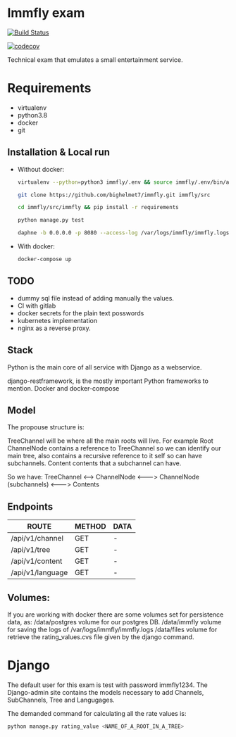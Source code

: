 # Immfly exam

[![Build Status](https://travis-ci.com/bighelmet7/immfly.svg?token=qVuyqSjnTjTxdCoTkHDd&branch=master)](https://travis-ci.com/bighelmet7/immfly)

[![codecov](https://codecov.io/gh/bighelmet7/immfly/branch/master/graph/badge.svg)](https://codecov.io/gh/bighelmet7/immfly)


Technical exam that emulates a small entertainment service.

# Requirements

 - virtualenv
 - python3.8
 - docker
 - git

## Installation & Local run

 - Without docker:
 
    ```bash
    virtualenv --python=python3 immfly/.env && source immfly/.env/bin/activate
    ```
    ```bash
    git clone https://github.com/bighelmet7/immfly.git immfly/src
    ```
    ```bash
    cd immfly/src/immfly && pip install -r requirements
    ```
    ```bash
    python manage.py test
    ```
    ```bash
    daphne -b 0.0.0.0 -p 8080 --access-log /var/logs/immfly/immfly.logs immfly.asgi:application
    ```
 - With docker:
    ```bash
    docker-compose up
    ```

## TODO

- dummy sql file instead of adding manually the values.
- CI with gitlab
- docker secrets for the plain text posswords
- kubernetes implementation
- nginx as a reverse proxy.

## Stack

Python is the main core of all service with Django as a webservice.

django-restframework, is the mostly important Python frameworks to mention.
Docker and docker-compose

## Model
The propouse structure is:

TreeChannel will be where all the main roots will live. For example Root
ChannelNode contains a reference to TreeChannel so we can identify our main tree, also contains a recursive reference
to it self so can have subchannels.
Content contents that a subchannel can have.

So we have: TreeChannel <--> ChannelNode <---> ChannelNode (subchannels) <---> Contents

## Endpoints

| ROUTE |  METHOD | DATA
|--|--|--|
| /api/v1/channel| GET | - |
| /api/v1/tree | GET | - |
| /api/v1/content | GET | - |
| /api/v1/language | GET | - |

## Volumes:
If you are working with docker there are some volumes set for persistence data, as:
/data/postgres volume for our postgres DB.
/data/immfly volume for saving the logs of /var/logs/immfly/immfly.logs
/data/files volume for retrieve the rating_values.cvs file given by the django command.

# Django
The default user for this exam is test with password immfly1234. The Django-admin site contains the models necessary
to add Channels, SubChannels, Tree and Langugages.

The demanded command for calculating all the rate values is:

```bash
python manage.py rating_value <NAME_OF_A_ROOT_IN_A_TREE>
 ```
